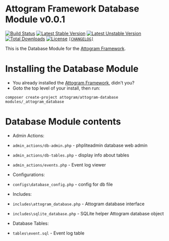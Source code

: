 # Attogram Framework Database Module v0.0.1

[![Build Status](https://travis-ci.org/attogram/attogram-database.svg?branch=master)](https://travis-ci.org/attogram/attogram-database)
[![Latest Stable Version](https://poser.pugx.org/attogram/attogram-database/v/stable)](https://packagist.org/packages/attogram/attogram-database)
[![Latest Unstable Version](https://poser.pugx.org/attogram/attogram-database/v/unstable)](https://packagist.org/packages/attogram/attogram-database)
[![Total Downloads](https://poser.pugx.org/attogram/attogram-database/downloads)](https://packagist.org/packages/attogram/attogram-database)
[![License](https://poser.pugx.org/attogram/attogram-database/license)](https://github.com/attogram/attogram-database/blob/master/LICENSE.md)
[`[CHANGELOG]`](https://github.com/attogram/attogram-database/blob/master/CHANGELOG.md)

This is the Database Module for the [Attogram Framework](https://github.com/attogram/attogram).

# Installing the Database Module
* You already installed the [Attogram Framework](https://github.com/attogram/attogram), didn't you?
* Goto the top level of your install, then run:
```
composer create-project attogram/attogram-database modules/_attogram_database
```

# Database Module contents

* Admin Actions:
 * `admin_actions/db-admin.php` - phpliteadmin database web admin
 * `admin_actions/db-tables.php` - display info about tables
 * `admin_actions/events.php` - Event log viewer

* Configurations:
 * `configs\database_config.php` - config for db file

* Includes:
 * `includes\attogram_database.php` - Attogram database interface
 * `includes\sqlite_database.php` - SQLite helper Attogram database object

* Database Tables:
 * `tables\event.sql` - Event log table  
